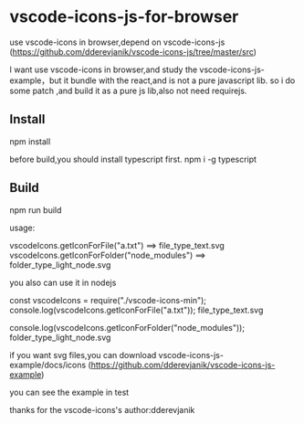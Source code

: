 # vscode-icons-js-for-browser
use vscode-icons in browser,depend on vscode-icons-js
(https://github.com/dderevjanik/vscode-icons-js/tree/master/src)

I want use vscode-icons in browser,and study the vscode-icons-js-example，but it bundle with the react,and is not a pure javascript lib.
so i do some patch ,and build it as a pure js lib,also not need requirejs.


## Install
npm install

before build,you should install typescript first.
npm i -g typescript

## Build
npm run build

usage:
<script src="vscode-icons-min.js"></script>
vscodeIcons.getIconForFile("a.txt")      ==>     file_type_text.svg
vscodeIcons.getIconForFolder("node_modules")   ==> folder_type_light_node.svg

you also can use it in nodejs

const vscodeIcons = require("./vscode-icons-min");
console.log(vscodeIcons.getIconForFile("a.txt"));
file_type_text.svg

console.log(vscodeIcons.getIconForFolder("node_modules"));
folder_type_light_node.svg

if you want svg files,you can download vscode-icons-js-example/docs/icons
(https://github.com/dderevjanik/vscode-icons-js-example)


you can see the example in test 

thanks for the vscode-icons's author:dderevjanik 
